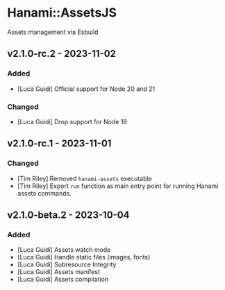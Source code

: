 # Hanami::AssetsJS
Assets management via Esbuild

## v2.1.0-rc.2 - 2023-11-02
### Added
- [Luca Guidi] Official support for Node 20 and 21

### Changed
- [Luca Guidi] Drop support for Node 18

## v2.1.0-rc.1 - 2023-11-01
### Changed
- [Tim Riley] Removed `hanami-assets` executable
- [Tim Riley] Export `run` function as main entry point for running Hanami assets commands.

## v2.1.0-beta.2 - 2023-10-04
### Added
- [Luca Guidi] Assets watch mode
- [Luca Guidi] Handle static files (images, fonts)
- [Luca Guidi] Subresource Integrity
- [Luca Guidi] Assets manifest
- [Luca Guidi] Assets compilation
